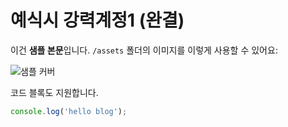 # 예식시 강력계정1 (완결)

이건 **샘플 본문**입니다. `/assets` 폴더의 이미지를 이렇게 사용할 수 있어요:

![샘플 커버](/assets/covers/sample.jpg)

코드 블록도 지원합니다.

```js
console.log('hello blog');
```

